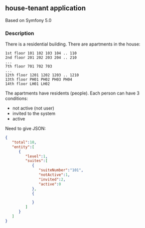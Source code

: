 ## house-tenant application

Based on Symfony 5.0

### Description

There is a residential building.
There are apartments in the house:
```
1st floor 101 102 103 104 .. 110
2nd floor 201 202 203 204 .. 210
...
7th floor 701 702 703
...
12th floor 1201 1202 1203 .. 1210
13th floor PH01 PH02 PH03 PH04
14th floor LH01 LH02
```

The apartments have residents (people).
Each person can have 3 conditions:
- not active (not user)
- invited to the system
- active

Need to give JSON:
```json
{
   "total":10,
   "entity":[
      {
         "level":1,
         "suites":[
            {
               "suiteNumber":"101",
               "notActive":1,
               "invited":2,
               "active":0
            },
            {

            }
         ]
      }
   ]
}
```
